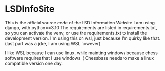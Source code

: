 # LSDInfoSite
 This is the official source code of the LSD Information Website
I am using django, with python==3.10
The requirements are listed in requirements.txt, so you can activate the venv, or use the requirements.txt to install the development version.
I'm using this on wsl, just because I'm quirky like that.(last part was a joke, I am using WSL however) 

I like WSL because I can use linux, while mainting windows because chess software requires that I use windows :( Chessbase needs to make a linux compatible version one day.